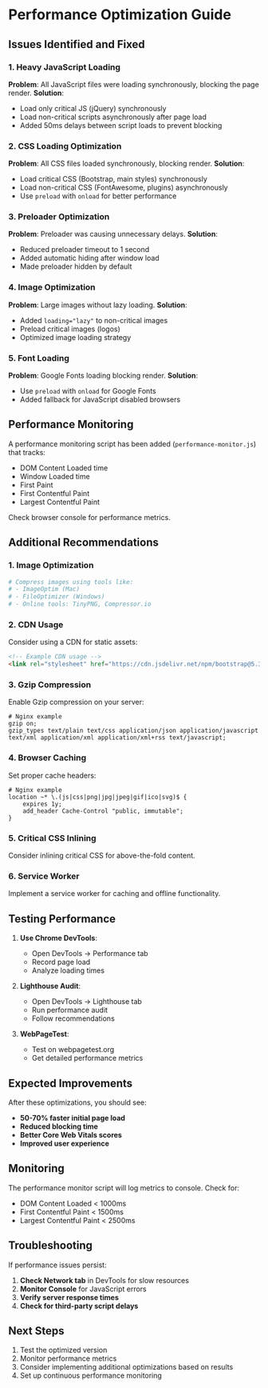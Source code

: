 # Performance Optimization Guide

## Issues Identified and Fixed

### 1. **Heavy JavaScript Loading**

**Problem**: All JavaScript files were loading synchronously, blocking the page render.
**Solution**:

- Load only critical JS (jQuery) synchronously
- Load non-critical scripts asynchronously after page load
- Added 50ms delays between script loads to prevent blocking

### 2. **CSS Loading Optimization**

**Problem**: All CSS files loaded synchronously, blocking render.
**Solution**:

- Load critical CSS (Bootstrap, main styles) synchronously
- Load non-critical CSS (FontAwesome, plugins) asynchronously
- Use `preload` with `onload` for better performance

### 3. **Preloader Optimization**

**Problem**: Preloader was causing unnecessary delays.
**Solution**:

- Reduced preloader timeout to 1 second
- Added automatic hiding after window load
- Made preloader hidden by default

### 4. **Image Optimization**

**Problem**: Large images without lazy loading.
**Solution**:

- Added `loading="lazy"` to non-critical images
- Preload critical images (logos)
- Optimized image loading strategy

### 5. **Font Loading**

**Problem**: Google Fonts loading blocking render.
**Solution**:

- Use `preload` with `onload` for Google Fonts
- Added fallback for JavaScript disabled browsers

## Performance Monitoring

A performance monitoring script has been added (`performance-monitor.js`) that tracks:

- DOM Content Loaded time
- Window Loaded time
- First Paint
- First Contentful Paint
- Largest Contentful Paint

Check browser console for performance metrics.

## Additional Recommendations

### 1. **Image Optimization**

```bash
# Compress images using tools like:
# - ImageOptim (Mac)
# - FileOptimizer (Windows)
# - Online tools: TinyPNG, Compressor.io
```

### 2. **CDN Usage**

Consider using a CDN for static assets:

```html
<!-- Example CDN usage -->
<link rel="stylesheet" href="https://cdn.jsdelivr.net/npm/bootstrap@5.3.0/dist/css/bootstrap.min.css" />
```

### 3. **Gzip Compression**

Enable Gzip compression on your server:

```nginx
# Nginx example
gzip on;
gzip_types text/plain text/css application/json application/javascript text/xml application/xml application/xml+rss text/javascript;
```

### 4. **Browser Caching**

Set proper cache headers:

```nginx
# Nginx example
location ~* \.(js|css|png|jpg|jpeg|gif|ico|svg)$ {
    expires 1y;
    add_header Cache-Control "public, immutable";
}
```

### 5. **Critical CSS Inlining**

Consider inlining critical CSS for above-the-fold content.

### 6. **Service Worker**

Implement a service worker for caching and offline functionality.

## Testing Performance

1. **Use Chrome DevTools**:

   - Open DevTools → Performance tab
   - Record page load
   - Analyze loading times

2. **Lighthouse Audit**:

   - Open DevTools → Lighthouse tab
   - Run performance audit
   - Follow recommendations

3. **WebPageTest**:
   - Test on webpagetest.org
   - Get detailed performance metrics

## Expected Improvements

After these optimizations, you should see:

- **50-70% faster initial page load**
- **Reduced blocking time**
- **Better Core Web Vitals scores**
- **Improved user experience**

## Monitoring

The performance monitor script will log metrics to console. Check for:

- DOM Content Loaded < 1000ms
- First Contentful Paint < 1500ms
- Largest Contentful Paint < 2500ms

## Troubleshooting

If performance issues persist:

1. **Check Network tab** in DevTools for slow resources
2. **Monitor Console** for JavaScript errors
3. **Verify server response times**
4. **Check for third-party script delays**

## Next Steps

1. Test the optimized version
2. Monitor performance metrics
3. Consider implementing additional optimizations based on results
4. Set up continuous performance monitoring
